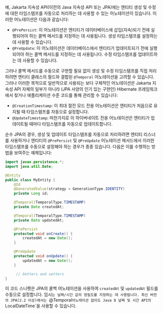예, Jakarta 지속성 API(이전의 Java 지속성 API 또는 JPA)에는 엔티티 생성 및 수정에 대한 타임스탬프를 자동으로 처리하는 데 사용할 수 있는 어노테이션이 있습니다. 이러한 어노테이션은 다음과 같습니다:

- `@PrePersist`: 이 어노테이션은 엔티티가 데이터베이스에 삽입(지속)되기 전에 실행되어야 하는 콜백 메서드를 지정하는 데 사용됩니다. 생성 타임스탬프를 설정하는 데 사용할 수 있습니다.
- `@PreUpdate`: 이 어노테이션은 데이터베이스에서 엔티티가 업데이트되기 전에 실행되어야 하는 콜백 메서드를 지정하는 데 사용됩니다. 수정 타임스탬프를 업데이트하는 데 사용할 수 있습니다.

그러나 콜백 메서드를 수동으로 구현할 필요 없이 생성 및 수정 타임스탬프를 직접 처리하려면 엔티티 클래스의 필드와 결합된 `@Temporal` 어노테이션을 고려할 수 있습니다. 그러나 이러한 목적으로 일반적으로 사용되는 보다 구체적인 어노테이션은 Jakarta 지속성 API 자체의 일부가 아니라 (JPA 사양의 인기 있는 구현인) Hibernate 프레임워크에서 찾거나 애플리케이션 수준 코드를 통해 관리할 수 있습니다:

- `@CreationTimestamp`: 이 최대 절전 모드 전용 어노테이션은 엔티티가 처음으로 유지될 때 타임스탬프를 자동으로 설정합니다.
- `@UpdateTimestamp`: 마찬가지로 이 하이버네이트 전용 어노테이션은 엔티티가 업데이트될 때마다 타임스탬프를 자동으로 업데이트합니다.

순수 JPA의 경우, 생성 및 업데이트 타임스탬프를 자동으로 처리하려면 엔티티 리스너를 사용하거나 엔티티의 `@PrePersist` 및 `@PreUpdate` 어노테이션 메서드에서 이러한 타임스탬프를 수동으로 설정해야 하는 경우가 종종 있습니다. 다음은 이를 수행하는 방법을 보여주는 예제입니다:

```java
import javax.persistence.*;
import java.util.Date;

@Entity
public class MyEntity {
    @Id
    @GeneratedValue(strategy = GenerationType.IDENTITY)
    private Long id;

    @Temporal(TemporalType.TIMESTAMP)
    private Date createdAt;

    @Temporal(TemporalType.TIMESTAMP)
    private Date updatedAt;

    @PrePersist
    protected void onCreate() {
        createdAt = new Date();
    }

    @PreUpdate
    protected void onUpdate() {
        updatedAt = new Date();
    }

     // Getters and setters
}
```

이 코드 스니펫은 JPA의 콜백 어노테이션을 사용하여 `createdAt` 및 `updatedAt` 필드를 수동으로 설정합니다. 임시`는 날짜/시간 값의 정밀도를 지정하는 데 사용됩니다. 최신 버전의 JPA(2.2 이상)에서는 `@Temporal`어노테이션 없이도 Java 8 날짜 및 시간 API의`LocalDateTime`을 사용할 수 있습니다.
